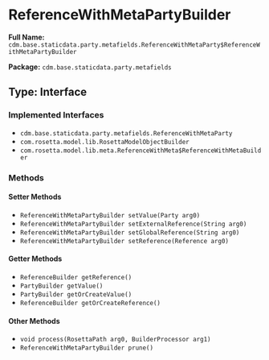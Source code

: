 # ReferenceWithMetaPartyBuilder

**Full Name:** `cdm.base.staticdata.party.metafields.ReferenceWithMetaParty$ReferenceWithMetaPartyBuilder`

**Package:** `cdm.base.staticdata.party.metafields`

## Type: Interface

### Implemented Interfaces

- `cdm.base.staticdata.party.metafields.ReferenceWithMetaParty`
- `com.rosetta.model.lib.RosettaModelObjectBuilder`
- `com.rosetta.model.lib.meta.ReferenceWithMeta$ReferenceWithMetaBuilder`

### Methods

#### Setter Methods

- `ReferenceWithMetaPartyBuilder setValue(Party arg0)`
- `ReferenceWithMetaPartyBuilder setExternalReference(String arg0)`
- `ReferenceWithMetaPartyBuilder setGlobalReference(String arg0)`
- `ReferenceWithMetaPartyBuilder setReference(Reference arg0)`

#### Getter Methods

- `ReferenceBuilder getReference()`
- `PartyBuilder getValue()`
- `PartyBuilder getOrCreateValue()`
- `ReferenceBuilder getOrCreateReference()`

#### Other Methods

- `void process(RosettaPath arg0, BuilderProcessor arg1)`
- `ReferenceWithMetaPartyBuilder prune()`

